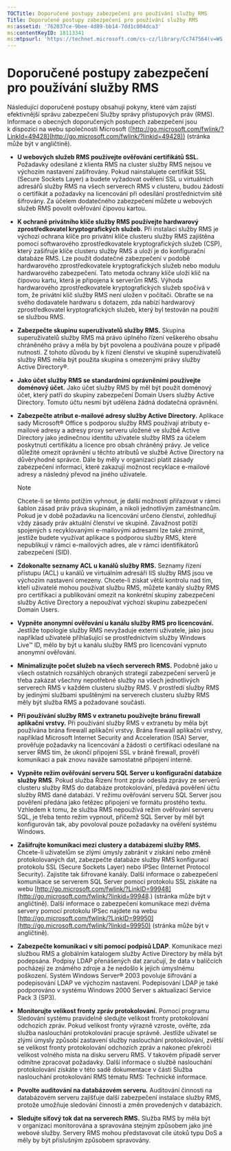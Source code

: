 ```yaml
---
TOCTitle: Doporučené postupy zabezpečení pro používání služby RMS
Title: Doporučené postupy zabezpečení pro používání služby RMS
ms:assetid: '762037ce-9bee-4d89-bb14-7dd1c004dca3'
ms:contentKeyID: 18113341
ms:mtpsurl: 'https://technet.microsoft.com/cs-cz/library/Cc747564(v=WS.10)'
---
```


Doporučené postupy zabezpečení pro používání služby RMS
=======================================================

Následující doporučené postupy obsahují pokyny, které vám zajistí efektivnější správu zabezpečení Služby správy přístupových práv (RMS). Informace o obecných doporučených postupech zabezpečení jsou k dispozici na webu společnosti Microsoft ([http://go.microsoft.com/fwlink/?LinkId=49428](http://go.microsoft.com/fwlink/?linkid=49428)) (stránka může být v angličtině).

-   **U webových služeb RMS používejte ověřování certifikátů SSL.** Požadavky odesílané z klienta RMS na cluster služby RMS nejsou ve výchozím nastavení zašifrovány. Pokud nainstalujete certifikát SSL (Secure Sockets Layer) a budete vyžadovat ověření SSL u virtuálních adresářů služby RMS na všech serverech RMS v clusteru, budou žádosti o certifikát a požadavky na licencování při odesílání prostřednictvím sítě šifrovány. Za účelem dodatečného zabezpečení můžete u webových služeb RMS povolit ověřování čipovou kartou.
-   **K ochraně privátního klíče služby RMS používejte hardwarový zprostředkovatel kryptografických služeb.** Při instalaci služby RMS je výchozí ochrana klíče pro privátní klíče clusteru služby RMS zajištěna pomocí softwarového zprostředkovatele kryptografických služeb (CSP), který zašifruje klíče clusteru služby RMS a uloží je do konfigurační databáze RMS. Lze použít dodatečné zabezpečení v podobě hardwarového zprostředkovatele kryptografických služeb nebo modulu hardwarového zabezpečení. Tato metoda ochrany klíče uloží klíč na čipovou kartu, která je připojena k serverům RMS. Výhoda hardwarového zprostředkovatele kryptografických služeb spočívá v tom, že privátní klíč služby RMS není uložen v počítači. Obraťte se na svého dodavatele hardwaru s dotazem, zda nabízí hardwarový zprostředkovatel kryptografických služeb, který byl testován na použití se službou RMS.
-   **Zabezpečte skupinu superuživatelů služby RMS.** Skupina superuživatelů služby RMS má právo úplného řízení veškerého obsahu chráněného právy a měla by být povolena a používána pouze v případě nutnosti. Z tohoto důvodu by k řízení členství ve skupině superuživatelů služby RMS měla být použita skupina s omezenými právy služby Active Directory®.
-   **Jako účet služby RMS se standardními oprávněními používejte doménový účet.** Jako účet služby RMS by měl být použit doménový účet, který patří do skupiny zabezpečení Domain Users služby Active Directory. Tomuto účtu nesmí být udělena žádná dodatečná oprávnění.
-   **Zabezpečte atribut e-mailové adresy služby Active Directory.** Aplikace sady Microsoft® Office s podporou služby RMS používají atributy e-mailové adresy a adresy proxy serveru uložené ve službě Active Directory jako jedinečnou identitu uživatele služby RMS za účelem poskytnutí certifikátu a licence pro obsah chráněný právy. Je velice důležité omezit oprávnění u těchto atributů ve službě Active Directory na důvěryhodné správce. Dále by měly v organizaci platit zásady zabezpečení informací, které zakazují možnost recyklace e-mailové adresy a následný převod na jiného uživatele.
    > [!NOTE]
    > Chcete-li se těmto potížím vyhnout, je další možností přiřazovat v rámci šablon zásad práv práva skupinám, a nikoli jednotlivým zaměstnancům. Pokud je v době požadavku na licencování určeno členství, zohledňují vždy zásady práv aktuální členství ve skupině. Závažnost potíží spojených s recyklovanými e-mailovými adresami lze také zmírnit, jestliže budete využívat aplikace s podporou služby RMS, které nepublikují v rámci e-mailových adres, ale v rámci identifikátorů zabezpečení (SID). 

-   **Zdokonalte seznamy ACL u kanálů služby RMS.** Seznamy řízení přístupu (ACL) u kanálů ve virtuálním adresáři IIS služby RMS jsou ve výchozím nastavení omezeny. Chcete-li získat větší kontrolu nad tím, kteří uživatelé mohou používat službu RMS, můžete kanály služby RMS pro certifikaci a publikování omezit na konkrétní skupiny zabezpečení služby Active Directory a nepoužívat výchozí skupinu zabezpečení Domain Users.
-   **Vypněte anonymní ověřování u kanálu služby RMS pro licencování.** Jestliže topologie služby RMS nevyžaduje externí uživatele, jako jsou například uživatelé přihlašující se prostřednictvím služby Windows Live™ ID, mělo by být u kanálu služby RMS pro licencování vypnuto anonymní ověřování.
-   **Minimalizujte počet služeb na všech serverech RMS.** Podobně jako u všech ostatních rozsáhlých obraných strategií zabezpečení serverů je třeba zakázat všechny nepotřebné služby na všech jednotlivých serverech RMS v každém clusteru služby RMS. V prostředí služby RMS by jedinými službami spuštěnými na serverech clusteru služby RMS měly být služba RMS a požadované součásti.
-   **Při používání služby RMS v extranetu používejte bránu firewall aplikační vrstvy.** Při používání služby RMS v extranetu by měla být používána brána firewall aplikační vrstvy. Brána firewall aplikační vrstvy, například Microsoft Internet Security and Acceleration (ISA) Server, prověřuje požadavky na licencování a žádosti o certifikaci odesílané na server RMS tím, že ukončí připojení SSL v bráně firewall, prověří komunikaci a pak znovu naváže samostatné připojení interně.
-   **Vypněte režim ověřování serveru SQL Server u konfigurační databáze služby RMS**. Pokud služba Řízení front zpráv odesílá zprávy ze serverů clusteru služby RMS do databáze protokolování, předává pověření účtu služby RMS dané databázi. V režimu ověřování serveru SQL Server jsou pověření předána jako řetězec připojení ve formátu prostého textu. Vzhledem k tomu, že služba RMS nepoužívá režim ověřování serveru SQL, je třeba tento režim vypnout, přičemž SQL Server by měl být konfigurován tak, aby povoloval pouze požadavky na ověření systému Windows.
-   **Zašifrujte komunikaci mezi clustery a databázemi služby RMS.** Chcete-li uživatelům se zlými úmysly zabránit v získání nebo změně protokolovaných dat, zabezpečte databáze služby RMS konfigurací protokolu SSL (Secure Sockets Layer) nebo IPSec (Internet Protocol Security). Zajistíte tak šifrované kanály. Další informace o zabezpečení komunikace se serverem SQL Server pomocí protokolu SSL získáte na webu [http://go.microsoft.com/fwlink/?LinkID=99948](http://go.microsoft.com/fwlink/?linkid=99948.) (stránka může být v angličtině). Další informace o zabezpečení komunikace mezi dvěma servery pomocí protokolu IPSec najdete na webu [http://go.microsoft.com/fwlink/?LinkID=99950](http://go.microsoft.com/fwlink/?linkid=99950) (stránka může být v angličtině).
-   **Zabezpečte komunikaci v síti pomocí podpisů LDAP**. Komunikace mezi službou RMS a globálním katalogem služby Active Directory by měla být podepsána. Podpisy LDAP přenášených dat zaručují, že data v balíčcích pocházejí ze známého zdroje a že nedošlo k jejich úmyslnému poškození. Systém Windows Server® 2003 povoluje šifrování a podepisování LDAP ve výchozím nastavení. Podepisování LDAP je také podporováno v systému Windows 2000 Server s aktualizací Service Pack 3 (SP3).
-   **Monitorujte velikost fronty zpráv protokolování.** Pomocí programu Sledování systému pravidelně sledujte velikost fronty protokolování odchozích zpráv. Pokud velikost fronty výrazně vzroste, ověřte, zda služba naslouchání protokolování pracuje správně. Jestliže uživatel se zlými úmysly způsobí zastavení služby naslouchání protokolování, zvětší se velikost fronty protokolování odchozích zpráv a nakonec překročí velikost volného místa na disku serveru RMS. V takovém případě server odmítne zpracovat požadavky. Další informace o službě naslouchání protokolování získáte v této sadě dokumentace v části Služba naslouchání protokolování RMS tématu RMS: Technické informace.
-   **Povolte auditování na databázovém serveru.** Auditování činnosti na databázovém serveru zajišťuje další zabezpečení instalace služby RMS, protože umožňuje sledování činností a změn provedených v databázích.
-   **Sledujte síťový tok dat na serverech RMS.** Služba RMS by měla být v organizaci monitorována a spravována stejným způsobem jako jiné webové služby. Servery RMS mohou představovat cíle útoků typu DoS a měly by být příslušným způsobem spravovány.
